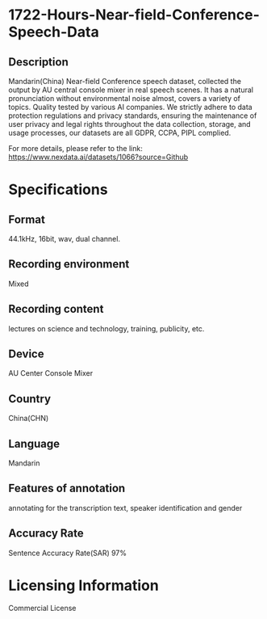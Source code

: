 # 1722-Hours-Near-field-Conference-Speech-Data

## Description
Mandarin(China) Near-field Conference speech dataset, collected the output by AU central console mixer in real speech scenes. It has a natural pronunciation without environmental noise almost, covers a variety of topics. Quality tested by various AI companies. We strictly adhere to data protection regulations and privacy standards, ensuring the maintenance of user privacy and legal rights throughout the data collection, storage, and usage processes, our datasets are all GDPR, CCPA, PIPL complied.

For more details, please refer to the link: https://www.nexdata.ai/datasets/1066?source=Github


# Specifications
## Format
44.1kHz, 16bit, wav, dual channel.
## Recording environment
Mixed
## Recording content
lectures on science and technology, training, publicity, etc.
## Device
AU Center Console Mixer
## Country
China(CHN)
## Language
Mandarin
## Features of annotation
annotating for the transcription text, speaker identification and gender
## Accuracy Rate
Sentence Accuracy Rate(SAR) 97%

# Licensing Information
Commercial License
